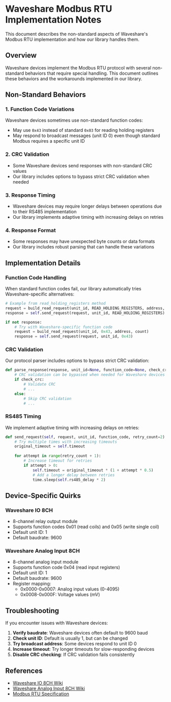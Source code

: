 # Waveshare Modbus RTU Implementation Notes

This document describes the non-standard aspects of Waveshare's Modbus RTU implementation and how our library handles them.

## Overview

Waveshare devices implement the Modbus RTU protocol with several non-standard behaviors that require special handling. This document outlines these behaviors and the workarounds implemented in our library.

## Non-Standard Behaviors

### 1. Function Code Variations

Waveshare devices sometimes use non-standard function codes:

- May use `0x43` instead of standard `0x03` for reading holding registers
- May respond to broadcast messages (unit ID 0) even though standard Modbus requires a specific unit ID

### 2. CRC Validation

- Some Waveshare devices send responses with non-standard CRC values
- Our library includes options to bypass strict CRC validation when needed

### 3. Response Timing

- Waveshare devices may require longer delays between operations due to their RS485 implementation
- Our library implements adaptive timing with increasing delays on retries

### 4. Response Format

- Some responses may have unexpected byte counts or data formats
- Our library includes robust parsing that can handle these variations

## Implementation Details

### Function Code Handling

When standard function codes fail, our library automatically tries Waveshare-specific alternatives:

```python
# Example from read_holding_registers method
request = build_read_request(unit_id, READ_HOLDING_REGISTERS, address, count)
response = self.send_request(request, unit_id, READ_HOLDING_REGISTERS)

if not response:
    # Try with Waveshare-specific function code
    request = build_read_request(unit_id, 0x43, address, count)
    response = self.send_request(request, unit_id, 0x43)
```

### CRC Validation

Our protocol parser includes options to bypass strict CRC validation:

```python
def parse_response(response, unit_id=None, function_code=None, check_crc=True):
    # CRC validation can be bypassed when needed for Waveshare devices
    if check_crc:
        # Validate CRC
        # ...
    else:
        # Skip CRC validation
        # ...
```

### RS485 Timing

We implement adaptive timing with increasing delays on retries:

```python
def send_request(self, request, unit_id, function_code, retry_count=2):
    # Try multiple times with increasing timeouts
    original_timeout = self.timeout
    
    for attempt in range(retry_count + 1):
        # Increase timeout for retries
        if attempt > 0:
            self.timeout = original_timeout * (1 + attempt * 0.5)
            # Add a longer delay between retries
            time.sleep(self.rs485_delay * 2)
```

## Device-Specific Quirks

### Waveshare IO 8CH

- 8-channel relay output module
- Supports function codes 0x01 (read coils) and 0x05 (write single coil)
- Default unit ID: 1
- Default baudrate: 9600

### Waveshare Analog Input 8CH

- 8-channel analog input module
- Supports function code 0x04 (read input registers)
- Default unit ID: 1
- Default baudrate: 9600
- Register mapping:
  - 0x0000-0x0007: Analog input values (0-4095)
  - 0x0008-0x000F: Voltage values (mV)

## Troubleshooting

If you encounter issues with Waveshare devices:

1. **Verify baudrate**: Waveshare devices often default to 9600 baud
2. **Check unit ID**: Default is usually 1, but can be changed
3. **Try broadcast address**: Some devices respond to unit ID 0
4. **Increase timeout**: Try longer timeouts for slow-responding devices
5. **Disable CRC checking**: If CRC validation fails consistently

## References

- [Waveshare IO 8CH Wiki](https://www.waveshare.com/wiki/Modbus_RTU_IO_8CH)
- [Waveshare Analog Input 8CH Wiki](https://www.waveshare.com/wiki/Modbus_RTU_Analog_Input_8CH)
- [Modbus RTU Specification](https://modbus.org/docs/Modbus_over_serial_line_V1_02.pdf)
